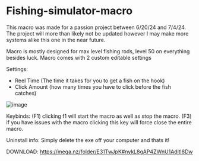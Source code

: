 # Fishing-simulator-macro

This macro was made for a passion project between 6/20/24 and 7/4/24. The project will more than likely not be updated however I may make more systems alike this one in the near future.

Macro is mostly designed for max level fishing rods, level 50 on everything besides luck.
Macro comes with 2 custom editable settings 

Settings:
- Reel Time (The time it takes for you to get a fish on the hook)
- Click Amount (how many times you have to click before the fish catches)
  
![image](https://github.com/xReniez/Fishing-simulator-macro/assets/168895348/e5d8bfc0-e78e-43fc-8355-27de36e31d08)

Keybinds:
(F1) clicking f1 will start the macro as well as stop the macro.
(F3) if you have issues with the macro clicking this key will force close the entire macro.

Uninstall info:
Simply delete the exe off your computer and thats it!

DOWNLOAD:
https://mega.nz/folder/E31TwJpK#nykL8gAP4ZWnU1Aditl8Dw
